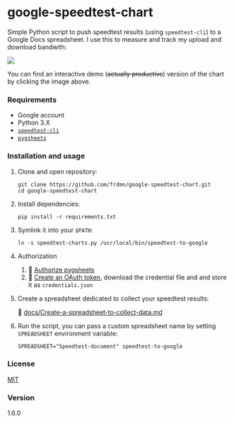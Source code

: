 google-speedtest-chart
======================

Simple Python script to push speedtest results (using `speedtest-cli`) to a Google Docs spreadsheet. I use this to measure and track my upload and download bandwith:

[![](http://up.frd.mn/hsoXvzqYw3.png)](https://docs.google.com/spreadsheets/d/e/2PACX-1vSJtguwlM6K4wJtwK842dpTRG46knn0M71A966VRE_9vIcP21s0XMrHXaOwekR2oznM9HE9K344NAsY/pubchart?oid=198771870&format=interactive)

You can find an interactive demo (~~actually productive~~) version of the chart by clicking the image above.

### Requirements

* Google account
* Python 3.X
* [`speedtest-cli`](https://github.com/sivel/speedtest-cli)
* [`pygsheets`](https://github.com/nithinmurali/pygsheets)

### Installation and usage

1. Clone and open repository:

    ```
    git clone https://github.com/frdmn/google-speedtest-chart.git
    cd google-speedtest-chart
    ```

1. Install dependencies:

    ```
    pip install -r requirements.txt
    ```


1. Symlink it into your `$PATH`:

    ```
    ln -s speedtest-charts.py /usr/local/bin/speedtest-to-google
    ```

1. Authorization
    
    1. :book: [Authorize pygsheets](https://pygsheets.readthedocs.io/en/latest/authorizing.html#authorizing-pygsheets)
    1. :book: [Create an OAuth token](https://pygsheets.readthedocs.io/en/latest/authorizing.html#oauth-credentials), download the credential file and and store it as `credentials.json`

1. Create a spreadsheet dedicated to collect your speedtest results:  

    :book: [docs/Create-a-spreadsheet-to-collect-data.md](docs/Create-a-spreadsheet-to-collect-data.md)

1. Run the script, you can pass a custom spreadsheet name by setting `SPREADSHEET` environment variable:

    ```
    SPREADSHEET="Speedtest-document" speedtest-to-google
    ```

### License

[MIT](LICENSE)

### Version

1.6.0
